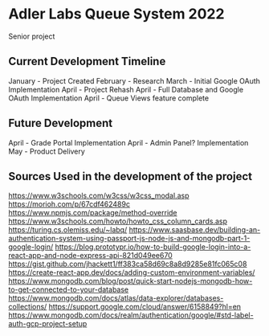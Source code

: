 # Adler Labs Queue System 2022

Senior project

## Current Development Timeline

January - Project Created
February - Research
March - Initial Google OAuth Implementation
April - Project Rehash
April - Full Database and Google OAuth Implementation
April - Queue Views feature complete

## Future Development

April - Grade Portal Implementation
April - Admin Panel? Implementation
May - Product Delivery

## Sources Used in the development of the project

https://www.w3schools.com/w3css/w3css_modal.asp
https://morioh.com/p/67cdf462489c
https://www.npmjs.com/package/method-override
https://www.w3schools.com/howto/howto_css_column_cards.asp
https://turing.cs.olemiss.edu/~labq/
https://www.saasbase.dev/building-an-authentication-system-using-passport-js-node-js-and-mongodb-part-1-google-login/
https://blog.prototypr.io/how-to-build-google-login-into-a-react-app-and-node-express-api-821d049ee670
https://gist.github.com/jhackett1/ff383ca58d69c8a8d9285e81fc065c08
https://create-react-app.dev/docs/adding-custom-environment-variables/
https://www.mongodb.com/blog/post/quick-start-nodejs-mongodb-how-to-get-connected-to-your-database
https://www.mongodb.com/docs/atlas/data-explorer/databases-collections/
https://support.google.com/cloud/answer/6158849?hl=en
https://www.mongodb.com/docs/realm/authentication/google/#std-label-auth-gcp-project-setup